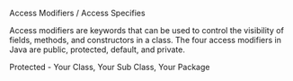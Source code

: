 Access Modifiers / Access Specifies

Access modifiers are keywords that can be used to control the visibility of fields, methods, and constructors in a class. The four access modifiers in Java are public, protected, default, and private.

Protected - Your Class, Your Sub Class, Your Package

